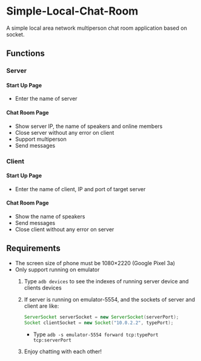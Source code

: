 # Simple-Local-Chat-Room
A simple local area network multiperson chat room application based on socket.

## Functions
### Server
#### Start Up Page
- Enter the name of server

#### Chat Room Page
- Show server IP, the name of speakers and online members
- Close server without any error on client
- Support multiperson
- Send messages

### Client
#### Start Up Page
- Enter the name of client, IP and port of target server

#### Chat Room Page
- Show the name of speakers
- Send messages
- Close client without any error on server

## Requirements
- The screen size of phone must be 1080×2220 (Google Pixel 3a)
- Only support running on emulator
    1. Type `adb devices` to see the indexes of running server device and clients devices

    2. If server is running on emulator-5554, and the sockets of server and client are like:
        ```java
        ServerSocket serverSocket = new ServerSocket(serverPort);
        Socket clientSocket = new Socket("10.0.2.2", typePort);
        ```
        - Type `adb -s emulator-5554 forward tcp:typePort tcp:serverPort`

    3. Enjoy chatting with each other!

